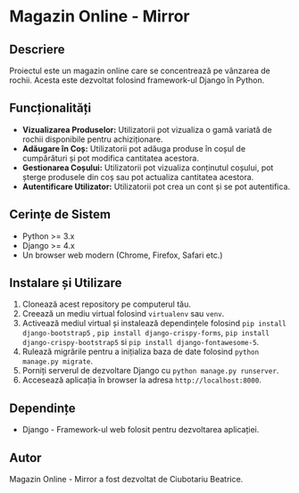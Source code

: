 # Magazin Online - Mirror

## Descriere
Proiectul este un magazin online care se concentrează pe vânzarea de rochii. Acesta este dezvoltat folosind framework-ul Django în Python.

## Funcționalități
- **Vizualizarea Produselor:** Utilizatorii pot vizualiza o gamă variată de rochii disponibile pentru achiziționare.
- **Adăugare în Coș:** Utilizatorii pot adăuga produse în coșul de cumpărături și pot modifica cantitatea acestora.
- **Gestionarea Coșului:** Utilizatorii pot vizualiza conținutul coșului, pot șterge produsele din coș sau pot actualiza cantitatea acestora.
- **Autentificare Utilizator:** Utilizatorii pot crea un cont și se pot autentifica.

## Cerințe de Sistem
- Python >= 3.x
- Django >= 4.x
- Un browser web modern (Chrome, Firefox, Safari etc.)

## Instalare și Utilizare
1. Clonează acest repository pe computerul tău.
2. Creează un mediu virtual folosind `virtualenv` sau `venv`.
3. Activează mediul virtual și instalează dependințele folosind `pip install django-bootstrap5` , `pip install django-crispy-forms`, `pip install django-crispy-bootstrap5` si `pip install django-fontawesome-5`.
4. Rulează migrările pentru a inițializa baza de date folosind `python manage.py migrate`.
5. Porniți serverul de dezvoltare Django cu `python manage.py runserver`.
6. Accesează aplicația în browser la adresa `http://localhost:8000`.

## Dependințe
- Django - Framework-ul web folosit pentru dezvoltarea aplicației.

## Autor
Magazin Online - Mirror a fost dezvoltat de Ciubotariu Beatrice.
